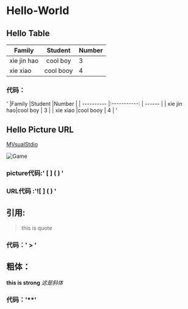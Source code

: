 # Hello-World

## Hello Table
|Family      |Student       |Number  |
| ---------- |:-----------: | ------ |
| xie jin hao|cool boy      | 3      |
| xie xiao   |cool booy     | 4      |
### 代码：
'
|Family      |Student       |Number  |
| ---------- |:-----------: | ------ |
| xie jin hao|cool boy      | 3      |
| xie xiao   |cool booy     | 4      |
'


## Hello Picture URL
[MVsualStdio](https://github.com/) 

![Game](http://wx3.sinaimg.cn/mw690/0060lm7Tly1ftaj35xs4fj30de0d8mx6.jpg)

### picture代码:' [  ] (   )  '

### URL代码    :'![  ] (   )   '

## 引用:
> this is quote
### 代码：' > '

## 粗体：
**this is strong**
*这是斜体*
### 代码：'**'
